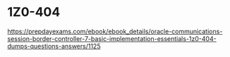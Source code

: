 # 1Z0-404
https://prepdayexams.com/ebook/ebook_details/oracle-communications-session-border-controller-7-basic-implementation-essentials-1z0-404-dumps-questions-answers/1125
